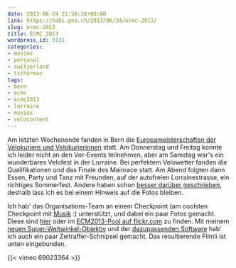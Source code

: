 ```yaml
---
date: 2013-06-24 21:58:18+00:00
link: https://habi.gna.ch/2013/06/24/ecmc-2013/
slug: ecmc-2013
title: ECMC 2013
wordpress_id: 3131
categories:
- movies
- personal
- switzerland
- tschörman
tags:
- bern
- ecmc
- ecmc2013
- lorraine
- movies
- velocontent
---
```


Am letzten Wochenende fanden in Bern die [Europameisterschaften der Velokuriere und Velokurierinnen](http://ecmc2013.ch) statt.
Am Donnerstag und Freitag konnte ich leider nicht an den Vor-Events teilnehmen, aber am Samstag war's ein wunderbares Velofest in der Lorraine.
Bei perfektem Velowetter fanden die Qualifikationen und das Finale des Mainrace statt.
Am Abend folgten dann Essen, Party und Tanz mit Freunden, auf der autofreien Lorrainestrasse, ein richtiges Sommerfest.
Andere haben schon [besser darüber geschrieben](https://velokurierbern.ch/aktuell/einzelansicht/artikel/ecmc-2013-hopp-celine/), deshalb lass ich es bei einem Hinweis auf die Fotos bleiben.

Ich hab' das Organisations-Team an einem Checkpoint (am coolsten Checkpoint mit [Musik](https://www.flickr.com/photos/habi/9115842492/in/pool-2212905@N24) :) unterstützt, und dabei ein paar Fotos gemacht.
Diese sind [hier](http://fotos.davidhaberth%C3%BCr.ch/index.php?type=sets&setId=72157634275537793) oder im [ECM2013-Pool auf flickr.com](https://www.flickr.com/groups/2212905@N24/pool/) zu finden.
Mit meinem [neuen Super-Weitwinkel-Objektiv](https://www.flickr.com/groups/94829136@N00/) und der [dazupassenden Software](http://www.panolapse360.com) hab' ich auch ein paar Zeitraffer-Schnipsel gemacht.
Das resultierende Filmli ist unten eingebunden.

{{< vimeo 69023364 >}}
